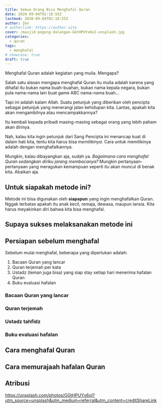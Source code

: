 ```yaml
---
title: Semua Orang Bisa Menghafal Quran
date: 2020-09-04T02:18:55Z
lastmod: 2020-09-04T02:18:55Z
author: Zen
# authorlink: https://author.site
cover: /masjid-pogung-dalangan-GGtHPUYx6oI-unsplash.jpg
categories:
  - quran
tags:
  - menghafal
# showcase: true
draft: true
---
```


Menghafal Quran adalah kegiatan yang mulia. Mengapa?

<!--more-->

Salah satu alasan mengapa menghafal Quran itu mulia adalah karena yang dihafal itu bukan nama buah-buahan, bukan nama kepala negara, bukan pula nama-nama lain buat game ABC nama-nama buah...

Tapi ini adalah kalam Allah. Suatu petunjuk yang diberikan oleh pencipta sebagai petunjuk yang menerangi jalan kehidupan kita. Lantas, apakah kita akan mengambilnya atau mencampakkannya?

Itu kembali kepada pribadi masing-masing sebagai orang yang lebih paham akan dirinya.

Nah, kalau kita ingin petunjuk dari Sang Pencipta ini menancap kuat di dalam hati kita, tentu kita harus bisa _memilikinya_. Cara untuk memilikinya adalah dengan menghafalkannya.

Mungkin, kalau dibayangkan aja, sudah ya. _Bagaimana cara menghafal Quran sedangkan diriku jarang membacanya?_ Mungkin pertanyaan-pertanyaan yang meragukan kemampuan seperti itu akan muncul di benak kita. Abaikan aja.

## Untuk siapakah metode ini?

Metode ini bisa digunakan oleh **siapapun** yang ingin menghafalkan  Quran. Nggak terbatas apakah itu anak kecil, remaja, dewasa, maupun lansia. Kita harus meyakinkan diri bahwa kita bisa menghafal.

## Supaya sukses melaksanakan metode ini

## Persiapan sebelum menghafal

Sebelum mulai menghafal, beberapa yang diperlukan adalah:

1. Bacaan Quran yang lancar
2. Quran terjemah per kata
3. Ustadz (teman juga bisa) yang siap stay setiap hari menerima hafalan Quran
4. Buku evaluasi hafalan

### Bacaan Quran yang lancar

### Quran terjemah

### Ustadz tahfidz

### Buku evaluasi hafalan

## Cara menghafal Quran 

## Cara memurajaah hafalan Quran

## Atribusi

<https://unsplash.com/photos/GGtHPUYx6oI?utm_source=unsplash&utm_medium=referral&utm_content=creditShareLink>